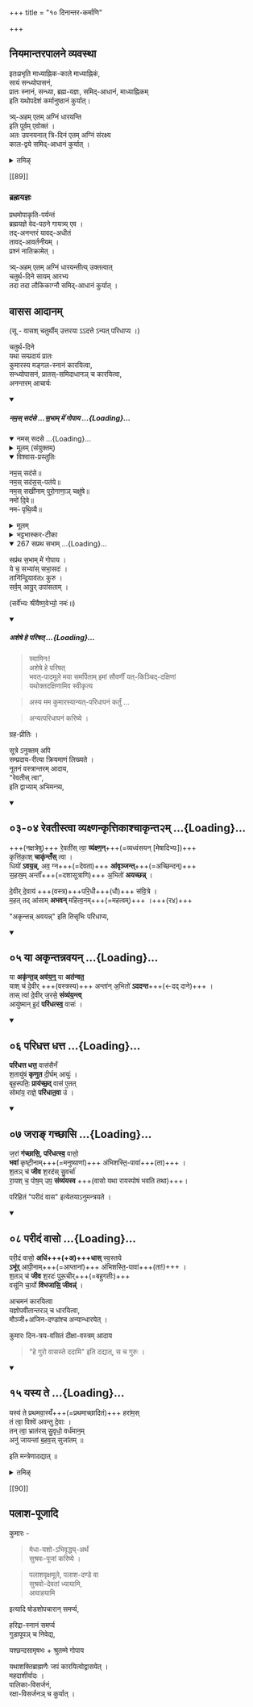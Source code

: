 +++
title = "१० दिनान्तर-कर्माणि"

+++
## नियमान्तरपालने व्यवस्था
इतःप्रभृति माध्याह्निक-काले माध्याह्निकं,  
सायं सन्ध्योपासनं,  
प्रातः स्नानं, सन्ध्या, ब्रह्म-यज्ञः, समिद्-आधानं, माध्याह्निकम्  
इति यथोपदेशं कर्मानुष्ठानं कुर्यात्।  

त्र्य्-अहम् एतम् अग्निं धारयन्ति  
इति पूर्वम् एवोक्तं ।  
अतः उपनयनात् त्रि-दिनं एतम् अग्निं संरक्ष्य  
काल-द्वये समिद्-आधानं कुर्यात् ।

<details><summary>तमिऴ्</summary>

மேதாயச:அபிவிருத்யர்த்தம் ஸுச்ரவ: பூஜாம் கரிஷ்யே என்பதாக ஸங்கல்ப்பித்துக் கொண்டு பலாச மரத்தின் அடியில் பூஜை செய்ய வேண்டும். அந்த ஸ்தானத்தில் தான் தற்சமயம் பலாச தண்டத்தையே பலாச மரமாகக் கொண்டு பூஜிக்கின்றனர். ஷோடசோபசாரங்களைச் செய்ய வேண்டும். இடையில் குளாபூபம் நிவேதயாமி என்பதாக `அப்பம்' பக்ஷணத்தை நிவேதநம் செய்வதும் வழக்கம். "யச்சந்தஸாம் + ச்ருதம்மே கோபாய" என்பதாக பிரார்த்தித்து பலாச பூஜையை முடிக்க வேண்டும். இதற்குப் பிறகு விவாஹ பர்யந்தம் மூன்று காலத்திலும் ஸந்த்யா வந்தனம். மாத்யாஹ்நிகம் வேளைகளிலும் (ஸாயம் ப்ராத:) லௌகிகாக்நியில் ஸமிதாதாநம். ப்ரம்ஹ யஜ்ஞம் இவைகளைச் செய்து வர வேண்டும். ஸமாவர்த்தனம் ஆனதும் ஸமிதாதாநம் நிவிருத்தம் ஆகும். மற்றவைகள் தொடரும். [[TODO::परिष्कार्यम्??]]
</details>


[[89]]

### ब्रह्मयज्ञः
प्रथमोपाकृति-पर्यन्तं  
ब्रह्मयज्ञे वेद-पठने गायत्र्य् एव ।  
तद्-अनन्तरं यावद्-अधीतं  
तावद्-आवर्तनीयम् ।  
प्रश्नं नातिक्रामेत् । 

त्र्य्-अहम् एतम् अग्निं धारयन्तीत्य् उक्तत्वात्  
चतुर्थ-दिने सायम् आरभ्य  
तदा तदा लौकिकाग्नौ समिद्-आधानं कुर्यात् ।  


## वासस आदानम्
(सू - वासश् चतुर्थीम् उत्तरया ऽऽदत्ते ऽन्यत् परिधाप्य ।) 

चतुर्थ-दिने  
यथा सम्प्रदायं प्रातः  
कुमारस्य मङ्गल-स्नानं कारयित्वा,  
सन्ध्योपासनं, प्रातस्-समिदाधानञ् च कारयित्वा,  
अनन्तरम् आचार्यः

<div class="js_include" includetitle="false" newlevelforh1="5" unfilled url="/vedAH_yajuH/taittirIyam/sUtram/ApastambaH/gRhyam/paddhatiH/shrIvaiShNavaH/mantrAdi/namas_sadase_sabhAM_gopAya/">
<details open><summary><h5>नम॒स् सद॑से …स॒भाम् मे॑ गोपाय ...{Loading}...</h5></summary>
<div class="js_include" includetitle="false" newlevelforh1="5" unfilled="" url="/vedAH_yajuH/taittirIyam/sArasvata-vibhAgaH/saMhitA/yajuH/sarva-prastutiH/3/2/04_sphyAdyupasthAnamantrAH_vidhishcha/namas_sadase.md">
<details open><summary><h10>नमस् सदसे ...{Loading}...</h10></summary>
<details><summary>मूलम् (संयुक्तम्)</summary>

नम॒स्सद॑से॒ नम॒स्सद॑स॒स्पत॑ये॒ नम॒स्सखी॑नाम्पुरो॒गाणा॒ञ्चक्षु॑षे॒ नमो॑ दि॒वे नमᳶ॑ पृथि॒व्यै
</details>
<details open><summary>विश्वास-प्रस्तुतिः</summary>

नम॒स् सद॑से॥  
नम॒स् सद॑स॒स्-पत॑ये॥    
नम॒स् सखी॑नाम् पुरो॒गाणा॒ञ् चक्षु॑षे॥    
नमो॑ दि॒वे॥   
नमᳶ॑ पृथि॒व्यै॥
</details>
<details><summary>मूलम्</summary>

नम॒स्सद॑से  
नम॒स्सद॑स॒स्पत॑ये    
नम॒स्सखी॑नाम्पुरो॒गाणा॒ञ्चक्षु॑षे    
नमो॑ दि॒वे   
नमᳶ॑ पृथि॒व्यै
</details>
<details><summary>भट्टभास्कर-टीका</summary>

'ऐन्द्रं हि देवतया सदः' इति इन्द्रः सदसस्पतिः पालयिता तस्मै नमः । 'षष्ठयाः पतिपुत्र' इति सत्वम् । सखीनां समानख्यानानामृत्विजां पुरोगाणामग्रतो गन्तृणां प्रधानानां सर्वेषामपि चक्षुषे चक्षुसथानीयाय दर्शनहेतवे सवित्रे च नमः । गतमन्यत् ॥
</details>
</details>
</div>
<div class="js_include" includetitle="false" newlevelforh1="4" unfilled="" url="/vedAH_yajuH/taittirIyam/sArasvata-vibhAgaH/brAhmaNam/Rk/vishvAsa-prastutiH/1/2_gavAm-ayanAdi/1/267_sapratha_sabhAm.md">
<details open><summary><h9>267 सप्रथ सभाम् ...{Loading}...</h9></summary>

सप्र॑थ स॒भाम् मे॑ गोपाय ।  
ये च॒ सभ्या॑स् सभा॒सदः॑ ।  
तानि॑न्द्रि॒याव॑तᳵ कुरु ।  
सर्व॒म् आयु॒र् उपा॑सताम् ।
</details>
</div>

(सर्वे॑भ्यः श्रीवैष्ण॒वेभ्यो॒ नमः॑॥)

</details>
</div>
<div class="js_include" includetitle="false" newlevelforh1="5" unfilled url="/vedAH_yajuH/taittirIyam/sUtram/ApastambaH/gRhyam/paddhatiH/shrIvaiShNavaH/mantrAdi/asheShe_pariShat_svIkRtya.md">
<details open><summary><h5>अशेषे हे परिषत् ...{Loading}...</h5></summary>

> स्वामिनः!  
अशेषे हे परिषत्  
भवत्-पादमूले मया समर्पिताम् इमां सौवर्णीं यत्-किञ्चिद्-दक्षिणां  
यथोक्तदक्षिणामिव स्वीकृत्य  

</details>
</div>  

> अस्य मम कुमारस्यान्यत्-परिधापनं कर्तुं … 

> अन्यत्परिधापनं करिष्ये । 

ग्रह-प्रीतिः । 

सूत्रे ऽनुक्तम् अपि  
सम्प्रदाय-रीत्या क्रियमाणं लिख्यते ।  
नूतनं वस्त्रान्तरम् आदाय,  
"रेवतीस् त्वा",  
इति द्वाभ्याम् अभिमन्त्र्य,  

<div class="js_include bg-light-yellow" includetitle="false" newlevelforh1="2" unfilled url="/vedAH_yajuH/taittirIyam/sUtram/ApastambaH/gRhyam/ekAgnikANDam/vishvAsa-prastutiH/2_02/03-04_revatIstvA_vyaxNankRttikAshchAkRnta2m.md">
<details open><summary><h2>०३-०४ रेवतीस्त्वा व्यक्ष्णन्कृत्तिकाश्चाकृन्त२म् ...{Loading}...</h2></summary>

+++(नक्षत्रेषु)+++ रे॒वती॑स् त्वा॒ **व्य॑क्ष्ण॒न्**+++(=व्यध्वंसयन् [मेषादिभ्यः])+++  
कृत्ति॑का॒श् **चाकृ॑न्तँस्** त्वा ।  
धियो॑ **ऽवय॒न्न्**, अव॒ ग्न+++(=देवता)+++ **आ॑वृञ्जन्त्**+++(=अच्छिन्दन्)+++  
स॒हस्र॒म् अन्ताँ॑+++(=दशासूत्राणि)+++ अ॒भितो॑ **अयच्छन्न्** ।  


दे॒वीर् दे॒वाय॑ +++(वस्त्र)+++परि॒धी+++(धौ)+++ स॑वि॒त्रे ।  
म॒हत् तद् आ॑साम् **अभवन्** महित्व॒नम्+++(=महत्वम्)+++ ।+++(र४)+++  

</details>
</div>  


"अकृन्तन्न् अवयन्न्" इति तिसृभिः परिधाप्य,  


<div class="js_include bg-light-yellow" includetitle="false" newlevelforh1="2" unfilled url="/vedAH_yajuH/taittirIyam/sUtram/ApastambaH/gRhyam/ekAgnikANDam/vishvAsa-prastutiH/2_02/05_yA_akRntannavayan.md">
<details open><summary><h2>०५ या अकृन्तन्नवयन् ...{Loading}...</h2></summary>


या **अकृ॑न्त॒न्न् अव॑य॒न्॒** या **अत॑न्वत॒**  
याश् च॑ दे॒वीर् +++(वस्त्रस्य)+++ अन्ता॑न् अ॒भितो॑ **ऽददन्त**+++(←दद् दाने)+++ ।  
तास् त्वा॑ दे॒वीर् ज॒रसे॒ **संव्य॑य॒न्त्व्**  
आयु॑ष्मान् इ॒दं **परि॑धत्स्व॒** वासः॑ ।  

</details>
</div>
<div class="js_include bg-light-yellow" includetitle="false" newlevelforh1="2" unfilled url="/vedAH_yajuH/taittirIyam/sUtram/ApastambaH/gRhyam/ekAgnikANDam/vishvAsa-prastutiH/2_02/06_paridhatta_dhatta.md">
<details open><summary><h2>०६ परिधत्त धत्त ...{Loading}...</h2></summary>


**परि॑धत्त धत्त॒** वास॑सैनँ  
श॒तायु॑षं **कृणुत** दी॒र्घम् आयुः॑ ।  
बृह॒स्पतिः॒ **प्राय॑च्छ॒द्** वास॑ ए॒तत्  
सोमा॑य॒ राज्ञे॒ **परि॑धात॒वा** उ॑ ।  

</details>
</div>
<div class="js_include bg-light-yellow" includetitle="false" newlevelforh1="2" unfilled url="/vedAH_yajuH/taittirIyam/sUtram/ApastambaH/gRhyam/ekAgnikANDam/vishvAsa-prastutiH/2_02/07_jarA~N_gachChAsi.md">
<details open><summary><h2>०७ जराङ् गच्छासि ...{Loading}...</h2></summary>


ज॒रां **ग॑च्छासि॒, परि॑धत्स्व॒** वासो॒  
**भवा॑** कृष्टी॒नाम्+++(=मनुष्याणां)+++ अ॑भिशस्ति॒-पावा॑+++(ता)+++ ।  
श॒तञ् च॑ **जीव** श॒रद॑स् सु॒वर्चा॑  
रा॒यश् च॒ पोष॒म् उप॒ **संव्य॑यस्व** +++(वासो यथा रायस्पोषं भवति तथा)+++।  

</details>
</div>

परिहितं "परीदं वास" इत्येतयाऽनुमन्त्रयते । 

<div class="js_include bg-light-yellow" includetitle="false" newlevelforh1="2" unfilled url="/vedAH_yajuH/taittirIyam/sUtram/ApastambaH/gRhyam/ekAgnikANDam/vishvAsa-prastutiH/2_02/08_parIdaM_vAso.md">
<details open><summary><h2>०८ परीदं वासो ...{Loading}...</h2></summary>


परी॒दं वासो॒ **अधि॑+++(+अ)+++धास्** स्व॒स्तये  
**ऽभू॑र्** आपी॒नाम्+++(=आप्तानां)+++ अ॑भिशस्ति॒-पावा॑+++(ता!)+++ ।  
श॒तञ् च॑ **जीव** श॒रदः॑ पुरू॒चीर्+++(=बहुगतीः)+++  
वसू॑नि चा॒र्यो **वि॑भजासि॒ जीवन्न्॑** ।  

</details>
</div>


आचमनं कारयित्वा  
यज्ञोपवीतान्तरञ् च धारयित्वा,  
मौञ्जी+अजिन-दण्डांश्च अन्यान्धारयेत् । 

कुमारः दिन-त्रय-वसितं दीक्षा-वस्त्रम् आदाय 

> "हे गुरो वासस्ते ददामि" इति दद्यात्, स च गुरुः । 

<div class="js_include bg-light-yellow" includetitle="false" newlevelforh1="2" unfilled url="/vedAH_yajuH/taittirIyam/sUtram/ApastambaH/gRhyam/ekAgnikANDam/vishvAsa-prastutiH/2_06/15_yasya_te.md">
<details open><summary><h2>१५ यस्य ते ...{Loading}...</h2></summary>


यस्य॑ ते प्रथमवा॒स्यँ॑+++(=प्रथमाच्छादितं)+++ हरा॑म॒स्  
तं त्वा॒ विश्वे॑ अवन्तु दे॒वाः ।  
तन् त्वा॒ भ्रात॑रस् सु॒वृधो॒ वर्ध॑मान॒म्  
अनु॑ जायन्तां ब॒हव॒स् सुजा॑तम् ॥

</details>
</div>

इति मन्त्रेणादद्यात् ॥

<details><summary>तमिऴ्</summary>

ப்ராஜாபத்யாதிவ்ரத உபக்ரம உத்ஸர்ஜனஸமாநதந்த்ர ப்ரயோகம் எழுதப்படுகிறது.

மாணவகன் ஸமிதாதானம் செய்து க்ருச்ராசரணம் செய்து கொள்ள வேண்டும். மம உபநயந ப்ரப்ருதி ஏதத்க்ஷண பர்யந்தம் மத்யே ஸம்பாவித ப்ரம்மசர்ய விரத நியமலோப ப்ராஜாபத்ய க்ருச்ர ப்ரத்யாம்நாயம் ஹிரண்ய கர்ப்ப + ப்ராயச்சித்தார்த்தம் யத்கிஞ்சித் ஹிரண்ய தாநம் கரிஷ்யே யத்கிஞ்சித் ஹிரண்யம் நாநா கோத்ரேப்ய: ஸ்ரீ வைஷ்ணவேப்ய: தேப்யஸ்தேப்யஸ்ஸம்ப்ரததே: [[TODO::परिष्कार्यम्??]]

</details>




[[90]]

## पलाश-पूजादि

कुमारः - 

> मेधा-यशो-ऽभिवृद्ध्य्-अर्थं  
सुश्रवः-पूजां करिष्ये । 

> पलाशवृक्षमूले, पलाश-दण्डे वा  
सुश्रवो-देवतां ध्यायामि,  
आवाहयामि 

इत्यादि षोडशोपचारान् समर्प्य, 

हरिद्रा-स्नानं समर्प्य  
गुडापूपञ् च निवेद्य,  

यश्छन्दसामृषभः + श्रुतम्मे गोपाय 

यथाशक्तिब्राह्मणैः जपं कारयित्वोद्वासयेत् ।  
महदाशीर्वादः ।  
पालिका-विसर्जनं,  
रक्षा-विसर्जनञ् च कुर्यात् ।